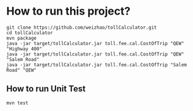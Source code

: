 # How to run this project?
```
git clone https://github.com/weizhao/tollCalculator.git
cd tollCalculator
mvn package
java -jar target/tollCalculator.jar toll.fee.cal.CostOfTrip "QEW" "Highway 400"
java -jar target/tollCalculator.jar toll.fee.cal.CostOfTrip "QEW" "Salem Road"
java -jar target/tollCalculator.jar toll.fee.cal.CostOfTrip "Salem Road" "QEW"
```

## How to run Unit Test
```
mvn test
```
